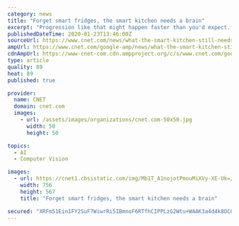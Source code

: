 ```yaml
---
category: news
title: "Forget smart fridges, the smart kitchen needs a brain"
excerpt: "Progression like that might happen faster than you'd expect. LG recently announced a new AI chip focused on object recognition, and Amazon won a patent for a fridge that can sense spoiled food, but neither one has made it to market yet. There's a bit of the loop still left to close when it comes to recommending recipes with only the ..."
publishedDateTime: 2020-01-23T13:46:00Z
sourceUrl: https://www.cnet.com/news/what-the-smart-kitchen-still-needs/
ampUrl: https://www.cnet.com/google-amp/news/what-the-smart-kitchen-still-needs/
cdnAmpUrl: https://www-cnet-com.cdn.ampproject.org/c/s/www.cnet.com/google-amp/news/what-the-smart-kitchen-still-needs/
type: article
quality: 89
heat: 89
published: true

provider:
  name: CNET
  domain: cnet.com
  images:
    - url: /assets/images/organizations/cnet.com-50x50.jpg
      width: 50
      height: 50

topics:
  - AI
  - Computer Vision

images:
  - url: https://cnet1.cbsistatic.com/img/Mb1T_A1nojotPmouMiXVy-XE-Uk=/756x567/2019/09/26/92d3bd4a-f29c-4f0b-b377-73cd69143b39/amazon-event-092519-0163.jpg
    width: 756
    height: 567
    title: "Forget smart fridges, the smart kitchen needs a brain"

secured: "XRFm51Ein1FY2SuF7WiwrRi5IBmnoF6RTfhCIPPLzG2Wtu+WAAK3a4d4k8OCQ+JBHNzIZZmMGca277a/prnDYHZhuQhNYe+Ofhwzl9vYMD7cmg6SHx450QprWcnuu8xIsCxU4ZrjyipLJBcuJYFYXGCD+FOCRLE76mjqP8t0dLagdD1uoItQq6Ro8gdQP1+eeaCuOqmBzAtsJmLAElFjUT7Sl8K2qHiINLv/0m+vUGuPZSp0nmbfzw6aQaQjs5Tz8RIifY4/dXDYuf/ty1LtQ6DcfVnqcegU56Js1Xpavt6whnqF3Ay36qdZMi0fcCDb;wL6lx+enuyTEX4sxRhBLxg=="
---
```


